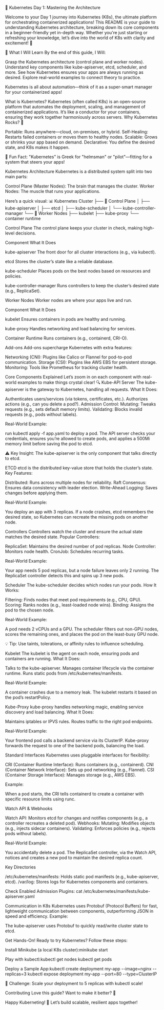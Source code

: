 🚀 Kubernetes Day 1: Mastering the Architecture

Welcome to your Day 1 journey into Kubernetes (K8s), the ultimate platform for orchestrating containerized applications! This README is your guide to understanding Kubernetes architecture, breaking down its core components in a beginner-friendly yet in-depth way. Whether you're just starting or refreshing your knowledge, let’s dive into the world of K8s with clarity and excitement! 🎉

🌟 What I Will Learn
By the end of this guide, I Will:

Grasp the Kubernetes architecture (control plane and worker nodes).
Understand key components like kube-apiserver, etcd, scheduler, and more.
See how Kubernetes ensures your apps are always running as desired.
Explore real-world examples to connect theory to practice.

Kubernetes is all about automation—think of it as a super-smart manager for your containerized apps!


What is Kubernetes?
Kubernetes (often called K8s) is an open-source platform that automates the deployment, scaling, and management of containerized applications. It’s like a conductor for your containers, ensuring they work together harmoniously across servers.
Why Kubernetes Rocks? 🎸

Portable: Runs anywhere—cloud, on-premises, or hybrid.
Self-Healing: Restarts failed containers or moves them to healthy nodes.
Scalable: Grows or shrinks your app based on demand.
Declarative: You define the desired state, and K8s makes it happen.


📌 Fun Fact: "Kubernetes" is Greek for "helmsman" or "pilot"—fitting for a system that steers your apps!


Kubernetes Architecture
Kubernetes is a distributed system split into two main parts:

Control Plane (Master Nodes): The brain that manages the cluster.
Worker Nodes: The muscle that runs your applications.

Here’s a quick visual:
📊 Kubernetes Cluster
├── 🧠 Control Plane
│   ├── kube-apiserver
│   ├── etcd
│   ├── kube-scheduler
│   └── kube-controller-manager
└── 💪 Worker Nodes
    ├── kubelet
    ├── kube-proxy
    └── container runtime

Control Plane
The control plane keeps your cluster in check, making high-level decisions.



Component
What It Does



kube-apiserver
The front door for all cluster interactions (e.g., via kubectl).


etcd
Stores the cluster’s state like a reliable database.


kube-scheduler
Places pods on the best nodes based on resources and policies.


kube-controller-manager
Runs controllers to keep the cluster’s desired state (e.g., ReplicaSet).


Worker Nodes
Worker nodes are where your apps live and run.



Component
What It Does



kubelet
Ensures containers in pods are healthy and running.


kube-proxy
Handles networking and load balancing for services.


Container Runtime
Runs containers (e.g., containerd, CRI-O).


Add-ons
Add-ons supercharge Kubernetes with extra features:

Networking (CNI): Plugins like Calico or Flannel for pod-to-pod communication.
Storage (CSI): Plugins like AWS EBS for persistent storage.
Monitoring: Tools like Prometheus for tracking cluster health.


Core Components Explained
Let’s zoom in on each component with real-world examples to make things crystal clear! 🔍
Kube-API Server
The kube-apiserver is the gateway to Kubernetes, handling all requests.
What It Does:

Authenticates users/services (via tokens, certificates, etc.).
Authorizes actions (e.g., can you delete a pod?).
Admission Control:
Mutating: Tweaks requests (e.g., sets default memory limits).
Validating: Blocks invalid requests (e.g., pods without labels).



Real-World Example:

run kubectl apply -f app.yaml to deploy a pod. The API server checks your credentials, ensures you’re allowed to create pods, and applies a 500Mi memory limit before saving the pod to etcd.


⚠️ Key Insight: The kube-apiserver is the only component that talks directly to etcd.

ETCD
etcd is the distributed key-value store that holds the cluster’s state.
Key Features:

Distributed: Runs across multiple nodes for reliability.
Raft Consensus: Ensures data consistency with leader election.
Write-Ahead Logging: Saves changes before applying them.

Real-World Example:

You deploy an app with 3 replicas. If a node crashes, etcd remembers the desired state, so Kubernetes can recreate the missing pods on another node.

Controllers
Controllers watch the cluster and ensure the actual state matches the desired state.
Popular Controllers:

ReplicaSet: Maintains the desired number of pod replicas.
Node Controller: Monitors node health.
CronJob: Schedules recurring tasks.

Real-World Example:

Your app needs 5 pod replicas, but a node failure leaves only 2 running. The ReplicaSet controller detects this and spins up 3 new pods.

Scheduler
The kube-scheduler decides which nodes run your pods.
How It Works:

Filtering: Finds nodes that meet pod requirements (e.g., CPU, GPU).
Scoring: Ranks nodes (e.g., least-loaded node wins).
Binding: Assigns the pod to the chosen node.

Real-World Example:

A pod needs 2 vCPUs and a GPU. The scheduler filters out non-GPU nodes, scores the remaining ones, and places the pod on the least-busy GPU node.


💡 Tip: Use taints, tolerations, or affinity rules to influence scheduling.

Kubelet
The kubelet is the agent on each node, ensuring pods and containers are running.
What It Does:

Talks to the kube-apiserver.
Manages container lifecycle via the container runtime.
Runs static pods from /etc/kubernetes/manifests.

Real-World Example:

A container crashes due to a memory leak. The kubelet restarts it based on the pod’s restartPolicy.

Kube-Proxy
kube-proxy handles networking magic, enabling service discovery and load balancing.
What It Does:

Maintains iptables or IPVS rules.
Routes traffic to the right pod endpoints.

Real-World Example:

Your frontend pod calls a backend service via its ClusterIP. Kube-proxy forwards the request to one of the backend pods, balancing the load.


Standard Interfaces
Kubernetes uses pluggable interfaces for flexibility:

CRI (Container Runtime Interface): Runs containers (e.g., containerd).
CNI (Container Network Interface): Sets up pod networking (e.g., Flannel).
CSI (Container Storage Interface): Manages storage (e.g., AWS EBS).

Example:

When a pod starts, the CRI tells containerd to create a container with specific resource limits using runc.


Watch API & Webhooks

Watch API: Monitors etcd for changes and notifies components (e.g., a controller recreates a deleted pod).
Webhooks:
Mutating: Modifies objects (e.g., injects sidecar containers).
Validating: Enforces policies (e.g., rejects pods without labels).



Real-World Example:

You accidentally delete a pod. The ReplicaSet controller, via the Watch API, notices and creates a new pod to maintain the desired replica count.


Key Directories

/etc/kubernetes/manifests: Holds static pod manifests (e.g., kube-apiserver, etcd).
/var/log: Stores logs for Kubernetes components and containers.

Check Enabled Admission Plugins:
cat /etc/kubernetes/manifests/kube-apiserver.yaml


Communication in K8s
Kubernetes uses Protobuf (Protocol Buffers) for fast, lightweight communication between components, outperforming JSON in speed and efficiency.
Example:

The kube-apiserver uses Protobuf to quickly read/write cluster state to etcd.


Get Hands-On!
Ready to try Kubernetes? Follow these steps:

Install Minikube (a local K8s cluster):minikube start


Play with kubectl:kubectl get nodes
kubectl get pods


Deploy a Sample App:kubectl create deployment my-app --image=nginx --replicas=3
kubectl expose deployment my-app --port=80 --type=ClusterIP




🎯 Challenge: Scale your deployment to 5 replicas with kubectl scale!


Contributing
Love this guide? Want to make it better? 🙌

Happy Kuberneting! 🚢 Let’s build scalable, resilient apps together!

